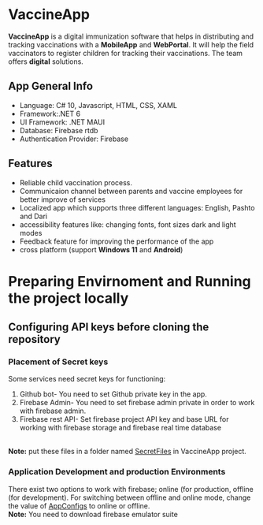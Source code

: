 # VaccineApp
**VaccineApp** is a digital immunization software that helps in distributing and tracking vaccinations with a **MobileApp** and **WebPortal**. It will help the field vaccinators to register children for tracking their vaccinations. The team offers **digital** solutions.

## App General Info
* Language: C# 10, Javascript, HTML, CSS, XAML
* Framework:.NET 6
* UI Framework: .NET MAUI
* Database: Firebase rtdb
* Authentication Provider: Firebase

## Features
* Reliable child vaccination process.
* Communicaion channel between parents and vaccine employees for better improve of services
* Localized app which supports three different languages: English, Pashto and Dari
* accessibility features like: changing fonts, font sizes dark and light modes
* Feedback feature for improving the performance of the app
* cross platform (support **Windows 11** and **Android**)

# Preparing Envirnoment and Running the project locally

## Configuring API keys before cloning the repository
### Placement of Secret keys
Some services need secret keys for functioning:
1. Github bot- You need to set Github private key in the app.
2. Firebase Admin- You need to set firebase admin private in order to work with firebase admin.
3. Firebase rest API- Set firebase project API key and base URL for working with firebase storage and firebase real time database

<br />**Note:** put these files in a folder named [SecretFiles](https://github.com/NaveedAhmadHematmal/VaccineApp/tree/main/src/VaccineApp/SecretFiles) in VaccineApp project.

### Application Development and production Environments
There exist two options to work with firebase; online (for production, offline (for development). For switching between offline and online mode, change the value of [AppConfigs](https://github.com/NaveedAhmadHematmal/VaccineApp/blob/main/src/VaccineApp/AppConfigs/AppSettings.json) to online or offline.
<br /> **Note:** You need to download firebase emulator suite

